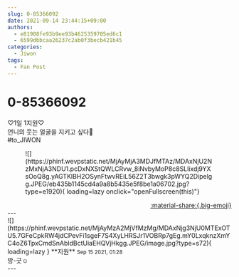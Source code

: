 ```yaml
---
slug: 0-85366092
date: 2021-09-14 23:44:15+09:00
authors:
  - e81908fe93b9ee93b4625359705ed6c1
  - 6599dbbcaa26237c2ab0f3becb421b45
categories:
  - Jiwon
tags:
  - Fan Post
---
```


# 0-85366092

<div class="post-container" markdown="1">
<div class="content-container md-sidebar__scrollwrap" markdown="1">

♡1일 1지원♡<br>언니의 웃는 얼굴을 지키고 싶다🥰<br>\#to_JIWON
<figure markdown="1">
![](https://phinf.wevpstatic.net/MjAyMjA3MDJfMTAz/MDAxNjU2NzMxNjA3NDU1.pcDxNXStQWLCRvw_8iNvbyMoP8c8SLlixdj9YXsOoQ8g.yAGTKlBH2OSynFtwvREiL56Z2T3bwgk3pWYQ2Dipelgg.JPEG/eb435b1145cd4a9a8b5435e5f8be1a06702.jpg?type=e1920){ loading=lazy onclick="openFullscreen(this)"}
</figure>


</div>
</div>

<div style="text-align: right;" markdown="1">
<a href="https://weverse.io/fromis9/fanpost/0-85366092" style="text-align: right;">:material-share:{.big-emoji}</a>
</div>
---

<div class="comments-container md-sidebar__scrollwrap" markdown="1">
<div class="comment" markdown="1">
<div class='id-container' markdown="1">
![](https://phinf.wevpstatic.net/MjAyMzA2MjVfMzMg/MDAxNjg3NjU0MTExOTU5.7GFeCpkRW4jdCPevFi1sgeF7S4XyLHRSJr1VOBRp7gEg.mY0LxqknzXmYC4oZ6TpxCmdSnAbldBctUiaEHQVjHkgg.JPEG/image.jpg?type=s72){ loading=lazy }
**<span class="artist">지원</span>** <small>Sep 15 2021, 01:28</small><br>
</div>
<div class='comment-body' markdown="1">
방-긋☺️
</div>
</div>
</div>
---
